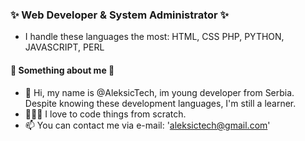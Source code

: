 ### ✨ Web Developer & System Administrator ✨
- I handle these languages the most: HTML, CSS PHP, PYTHON, JAVASCRIPT, PERL 
#### 📱 Something about me 📱
- 👋 Hi, my name is @AleksicTech, im young developer from Serbia. Despite knowing these development languages, I'm still a learner.
- 👨🏻‍💻 I love to code things from scratch.
- 📫 You can contact me via e-mail: 'aleksictech@gmail.com'


